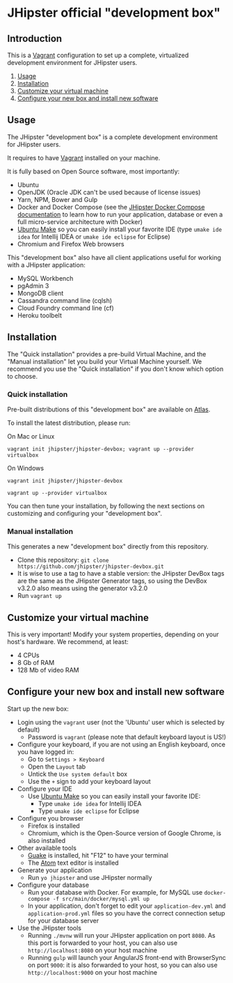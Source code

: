 # JHipster official "development box"

## Introduction

This is a [Vagrant](https://www.vagrantup.com/) configuration to set up a complete, virtualized development environment for JHipster users.

1. [Usage](#usage)
2. [Installation](#setup)
3. [Customize your virtual machine](#customize)
4. [Configure your new box and install new software](#configure)

## <a name="usage"></a> Usage

The JHipster "development box" is a complete development environment for JHipster users.

It requires to have [Vagrant](https://www.vagrantup.com/) installed on your machine.

It is fully based on Open Source software, most importantly:

- Ubuntu
- OpenJDK (Oracle JDK can't be used because of license issues)
- Yarn, NPM, Bower and Gulp
- Docker and Docker Compose (see the [JHipster Docker Compose documentation](http://jhipster.github.io/docker-compose/) to learn how to run your application, database or even a full micro-service architecture with Docker)
- [Ubuntu Make](https://wiki.ubuntu.com/ubuntu-make) so you can easily install your favorite IDE (type `umake ide idea` for Intellij IDEA or `umake ide eclipse` for Eclipse)
- Chromium and Firefox Web browsers

This "development box" also have all client applications useful for working with a JHipster application:

- MySQL Workbench
- pgAdmin 3
- MongoDB client
- Cassandra command line (cqlsh)
- Cloud Foundry command line (cf)
- Heroku toolbelt

## <a name="setup"></a> Installation

The "Quick installation" provides a pre-build Virtual Machine, and the "Manual installation" let you build your Virtual Machine yourself. We recommend you use the "Quick installation" if you don't know which option to choose.

### Quick installation

Pre-built distributions of this "development box" are available on [Atlas](https://atlas.hashicorp.com/jhipster).

To install the latest distribution, please run:

On Mac or Linux

`vagrant init jhipster/jhipster-devbox; vagrant up --provider virtualbox`

On Windows

`vagrant init jhipster/jhipster-devbox`

`vagrant up --provider virtualbox`

You can then tune your installation, by following the next sections on customizing and configuring your "development box".

### Manual installation

This generates a new "development box" directly from this repository.

- Clone this repository: `git clone https://github.com/jhipster/jhipster-devbox.git`
- It is wise to use a tag to have a stable version: the JHipster DevBox tags are the same as the JHipster Generator tags, so using the DevBox v3.2.0 also means using the generator v3.2.0
- Run `vagrant up`

## <a name="customize"></a> Customize your virtual machine

This is very important! Modify your system properties, depending on your host's hardware. We recommend, at least:

- 4 CPUs
- 8 Gb of RAM
- 128 Mb of video RAM

## <a name="configure"></a> Configure your new box and install new software

Start up the new box:

- Login using the `vagrant` user (not the 'Ubuntu' user which is selected by default)
  - Password is `vagrant` (please note that default keyboard layout is US!)
- Configure your keyboard, if you are not using an English keyboard, once you have logged in:
  - Go to `Settings > Keyboard`
  - Open the `Layout` tab
  - Untick the `Use system default` box
  - Use the `+` sign to add your keyboard layout
- Configure your IDE
  - Use [Ubuntu Make](https://wiki.ubuntu.com/ubuntu-make) so you can easily install your favorite IDE:
    - Type `umake ide idea` for Intellij IDEA
    - Type `umake ide eclipse` for Eclipse
- Configure you browser
  - Firefox is installed
  - Chromium, which is the Open-Source version of Google Chrome, is also installed
- Other available tools
  - [Guake](http://guake-project.org/) is installed, hit "F12" to have your terminal
  - The [Atom](https://atom.io/) text editor is installed
- Generate your application
  - Run `yo jhipster` and use JHipster normally
- Configure your database
  - Run your database with Docker. For example, for MySQL use `docker-compose -f src/main/docker/mysql.yml up`
  - In your application, don't forget to edit your `application-dev.yml` and `application-prod.yml` files so you have the correct connection setup for your database server
- Use the JHipster tools
  - Running `./mvnw` will run your JHipster application on port `8080`. As this port is forwarded to your host, you can also use `http://localhost:8080` on your host machine
  - Running `gulp` will launch your AngularJS front-end with BrowserSync on port `9000`: it is also forwarded to your host, so you can also use `http://localhost:9000` on your host machine
